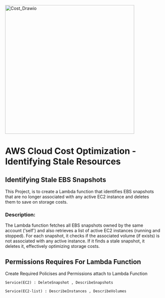 <img width="419" alt="Cost_Drawio" src="https://github.com/user-attachments/assets/c13e1d01-9755-4efd-9c52-27ab23349c9b">

# AWS Cloud Cost Optimization - Identifying Stale Resources

## Identifying Stale EBS Snapshots

This Project, is to create a Lambda function that identifies EBS snapshots that are no longer associated with any active EC2 instance and deletes them to save on storage costs.

### Description:

The Lambda function fetches all EBS snapshots owned by the same account ('self') and also retrieves a list of active EC2 instances (running and stopped). For each snapshot, it checks if the associated volume (if exists) is not associated with any active instance. If it finds a stale snapshot, it deletes it, effectively optimizing storage costs.

## Permissions Requires For Lambda Function

Create Required Policises and Permissions attach to Lambda Function

```
Service(EC2) : DeleteSnapshot , DescribeSnapshots
```

```
Service(EC2-list) : DescribeInstances , DescribeVolumes
```





